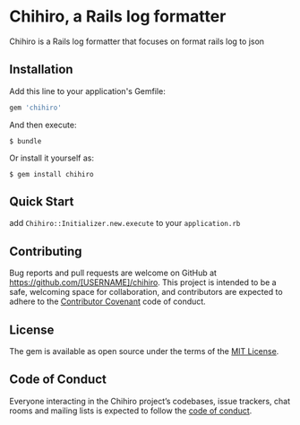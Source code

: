 # Chihiro, a Rails log formatter

Chihiro is a Rails log formatter that focuses on format rails log to json

## Installation

Add this line to your application's Gemfile:

```ruby
gem 'chihiro'
```

And then execute:

    $ bundle

Or install it yourself as:

    $ gem install chihiro

## Quick Start

add `Chihiro::Initializer.new.execute` to your `application.rb`

## Contributing

Bug reports and pull requests are welcome on GitHub at https://github.com/[USERNAME]/chihiro. This project is intended to be a safe, welcoming space for collaboration, and contributors are expected to adhere to the [Contributor Covenant](http://contributor-covenant.org) code of conduct.

## License

The gem is available as open source under the terms of the [MIT License](https://opensource.org/licenses/MIT).

## Code of Conduct

Everyone interacting in the Chihiro project’s codebases, issue trackers, chat rooms and mailing lists is expected to follow the [code of conduct](https://github.com/[USERNAME]/chihiro/blob/master/CODE_OF_CONDUCT.md).
